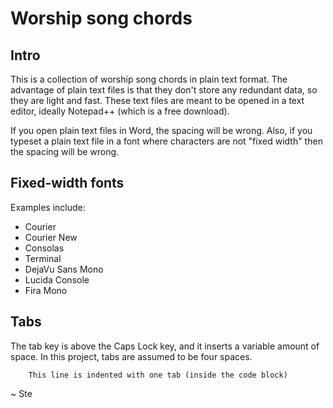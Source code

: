 # Worship song chords

## Intro

This is a collection of worship song chords in plain text format. The advantage of plain text files is that they don't store any redundant data, so they are light and fast. These text files are meant to be opened in a text editor, ideally Notepad++ (which is a free download).

If you open plain text files in Word, the spacing will be wrong. Also, if you typeset a plain text file in a font where characters are not "fixed width" then the spacing will be wrong.  

## Fixed-width fonts

Examples include:
 * Courier
 * Courier New
 * Consolas
 * Terminal
 * DejaVu Sans Mono
 * Lucida Console
 * Fira Mono

## Tabs

The tab key is above the Caps Lock key, and it inserts a variable amount of space.
In this project, tabs are assumed to be four spaces.
	
		This line is indented with one tab (inside the code block)
	

~ Ste